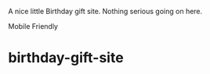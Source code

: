 A nice little Birthday gift site. Nothing serious going on here. 

Mobile Friendly
# birthday-gift-site
